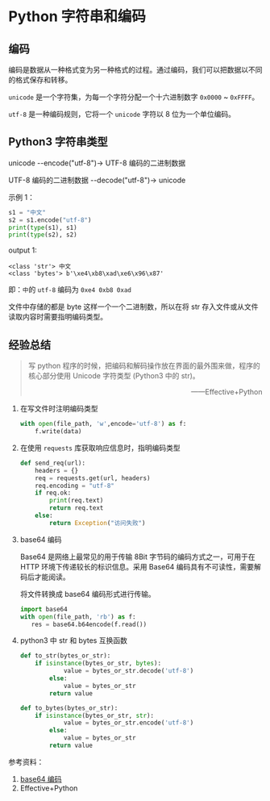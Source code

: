 # Python 字符串和编码


<!--more-->

## 编码

编码是数据从一种格式变为另一种格式的过程。通过编码，我们可以把数据以不同的格式保存和转移。

`unicode` 是一个字符集，为每一个字符分配一个十六进制数字 `0x0000` ~ `0xFFFF`。

`utf-8` 是一种编码规则，它将一个 `unicode` 字符以 8 位为一个单位编码。

## Python3 字符串类型

unicode --encode("utf-8")-> UTF-8 编码的二进制数据

UTF-8 编码的二进制数据 --decode("utf-8")-> unicode

示例 1：

```python
s1 = "中文"
s2 = s1.encode("utf-8")
print(type(s1), s1)
print(type(s2), s2)
```

output 1:

```
<class 'str'> 中文
<class 'bytes'> b'\xe4\xb8\xad\xe6\x96\x87'
```

即：`中`的 `utf-8` 编码为 `0xe4 0xb8 0xad`

文件中存储的都是 byte 这样一个一个二进制数，所以在将 str 存入文件或从文件读取内容时需要指明编码类型。

## 经验总结

> 写 python 程序的时候，把编码和解码操作放在界面的最外围来做，程序的核心部分使用 Unicode 字符类型 (Python3 中的 str)。
>
> <p align="right">——Effective+Python</p>

1. 在写文件时注明编码类型

   ```python
   with open(file_path, 'w',encode='utf-8') as f:
       f.write(data)
   ```

2. 在使用 `requests` 库获取响应信息时，指明编码类型

   ```python
   def send_req(url):
       headers = {}
       req = requests.get(url, headers)
       req.encoding = "utf-8"
       if req.ok:
           print(req.text)
           return req.text
       else:
           return Exception("访问失败")
   ```

3. base64 编码

   Base64 是网络上最常见的用于传输 8Bit 字节码的编码方式之一，可用于在 HTTP 环境下传递较长的标识信息。采用 Base64 编码具有不可读性，需要解码后才能阅读。

   将文件转换成 base64 编码形式进行传输。

   ```python
   import base64
   with open(file_path, 'rb') as f:
      res = base64.b64encode(f.read())
   ```

4. python3 中 str 和 bytes 互换函数

   ```python
   def to_str(bytes_or_str):
       if isinstance(bytes_or_str, bytes):
               value = bytes_or_str.decode('utf-8')
           else:
               value = bytes_or_str
           return value

   def to_bytes(bytes_or_str):
       if isinstance(bytes_or_str, str):
               value = bytes_or_str.encode('utf-8')
           else:
               value = bytes_or_str
           return value
   ```

参考资料：

1. [base64 编码](https://baike.baidu.com/item/base64/8545775?fr=aladdin "百度百科：base64编码")
2. Effective+Python

